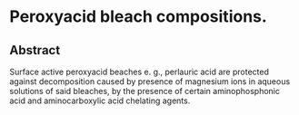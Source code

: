# Peroxyacid bleach compositions.

## Abstract
Surface active peroxyacid beaches e. g., perlauric acid are protected against decomposition caused by presence of magnesium ions in aqueous solutions of said bleaches, by the presence of certain aminophosphonic acid and aminocarboxylic acid chelating agents.
